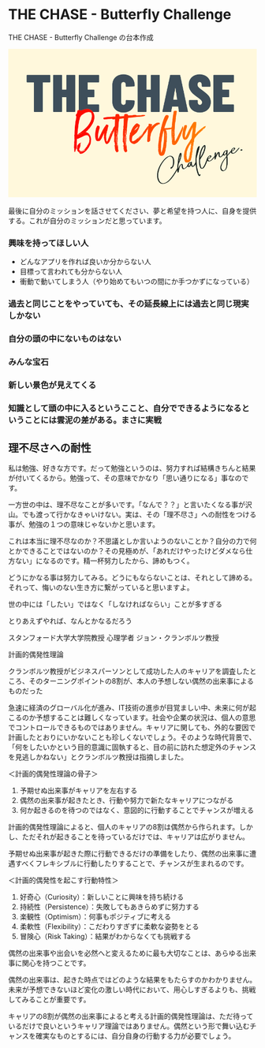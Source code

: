 # THE CHASE - Butterfly Challenge
THE CHASE - Butterfly Challenge の台本作成

![](./images/the-chase-butterfly-challenge-banner.png)

最後に自分のミッションを話させてください、夢と希望を持つ人に、自身を提供する。これが自分のミッションだと思っています。

### 興味を持ってほしい人

- どんなアプリを作れば良いか分からない人
- 目標って言われても分からない人
- 衝動で動いてしまう人（やり始めてもいつの間にか手つかずになっている）

### 過去と同じことをやっていても、その延長線上には過去と同じ現実しかない

### 自分の頭の中にないものはない

### みんな宝石

### 新しい景色が見えてくる

### 知識として頭の中に入るというここと、自分でできるようになるということには雲泥の差がある。まさに実戦

## 理不尽さへの耐性
私は勉強、好きな方です。だって勉強というのは、努力すれば結構きちんと結果が付いてくるから。勉強って、その意味でかなり「思い通りになる」事なのです。

一方世の中は、理不尽なことが多いです。「なんで？？」と言いたくなる事が沢山。でも渡って行かなきゃいけない。実は、その「理不尽さ」への耐性をつける事が、勉強の１つの意味じゃないかと思います。

これは本当に理不尽なのか？不思議としか言いようのないことか？自分の力で何とかできることではないのか？その見極めが、「あれだけやったけどダメなら仕方ない」になるのです。精一杯努力したから、諦めもつく。

どうにかなる事は努力してみる。どうにもならないことは、それとして諦める。それって、悔いのない生き方に繋がっていると思いますよ。


世の中には「したい」ではなく「しなければならい」ことが多すぎる

とりあえずやれば、なんとかなるだろう


スタンフォード大学大学院教授 心理学者 ジョン・クランボルツ教授

計画的偶発性理論

クランボルツ教授がビジネスパーソンとして成功した人のキャリアを調査したところ、そのターニングポイントの8割が、本人の予想しない偶然の出来事によるものだった

急速に経済のグローバル化が進み、IT技術の進歩が目覚ましい中、未来に何が起こるのか予想することは難しくなっています。社会や企業の状況は、個人の意思でコントロールできるものではありません。キャリアに関しても、外的な要因で計画したとおりにいかないことも珍しくないでしょう。そのような時代背景で、「何をしたいかという目的意識に固執すると、目の前に訪れた想定外のチャンスを見逃しかねない」とクランボルツ教授は指摘しました。

＜計画的偶発性理論の骨子＞ 
1. 予期せぬ出来事がキャリアを左右する 
2. 偶然の出来事が起きたとき、行動や努力で新たなキャリアにつながる 
3. 何か起きるのを待つのではなく、意図的に行動することでチャンスが増える 

計画的偶発性理論によると、個人のキャリアの8割は偶然から作られます。しかし、ただそれが起きることを待っているだけでは、キャリアは広がりません。 

予期せぬ出来事が起きた際に行動できるだけの準備をしたり、偶然の出来事に遭遇すべくフレキシブルに行動したりすることで、チャンスが生まれるのです。 

＜計画的偶発性を起こす行動特性＞ 
1. 好奇心（Curiosity）：新しいことに興味を持ち続ける 
2. 持続性（Persistence）：失敗してもあきらめずに努力する 
3. 楽観性（Optimism）：何事もポジティブに考える 
4. 柔軟性（Flexibility）：こだわりすぎずに柔軟な姿勢をとる 
5. 冒険心（Risk Taking）：結果がわからなくても挑戦する

偶然の出来事や出会いを必然へと変えるために最も大切なことは、あらゆる出来事に関心を持つことです。 

偶然の出来事は、起きた時点ではどのような結果をもたらすのかわかりません。未来が予想できないほど変化の激しい時代において、用心しすぎるよりも、挑戦してみることが重要です。 

キャリアの8割が偶然の出来事によると考える計画的偶発性理論は、ただ待っているだけで良いというキャリア理論ではありません。偶然という形で舞い込むチャンスを確実なものとするには、自分自身の行動する力が必要でしょう。 
